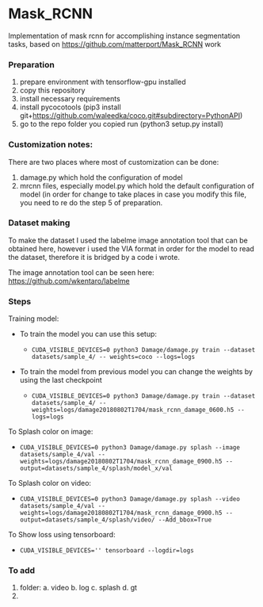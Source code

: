 # Mask_RCNN
Implementation of mask rcnn for accomplishing instance segmentation tasks, based on https://github.com/matterport/Mask_RCNN work

### Preparation
1. prepare environment with tensorflow-gpu installed
2. copy this repository
3. install necessary requirements
4. install pycocotools (pip3 install git+https://github.com/waleedka/coco.git#subdirectory=PythonAPI)
5. go to the repo folder you copied run (python3 setup.py install)

### Customization notes:

There are two places where most of customization can be done:
1. damage.py which hold the configuration of model
2. mrcnn files, especially model.py which hold the default configuration of model (in order for change to take places in case you modify this file, you need to re do the step 5 of preparation.

### Dataset making
To make the dataset I used the labelme image annotation tool that can be obtained here, however i used the VIA format in order for the model to read the dataset, therefore it is bridged by a code i wrote.

The image annotation tool can be seen here: https://github.com/wkentaro/labelme

### Steps
Training model:
- To train the model you can use this setup:
  - `CUDA_VISIBLE_DEVICES=0 python3 Damage/damage.py train --dataset datasets/sample_4/ -- weights=coco --logs=logs`

- To train the model from previous model you can change the weights by using the last checkpoint
  - `CUDA_VISIBLE_DEVICES=0 python3 Damage/damage.py train --dataset datasets/sample_4/ --weights=logs/damage20180802T1704/mask_rcnn_damage_0600.h5 --logs=logs`

To Splash color on image:
- `CUDA_VISIBLE_DEVICES=0 python3 Damage/damage.py splash --image datasets/sample_4/val -- weights=logs/damage20180802T1704/mask_rcnn_damage_0900.h5 --output=datasets/sample_4/splash/model_x/val`

To Splash color on video:
- `CUDA_VISIBLE_DEVICES=0 python3 Damage/damage.py splash --video datasets/sample_4/val -- weights=logs/damage20180802T1704/mask_rcnn_damage_0900.h5 --output=datasets/sample_4/splash/video/ --Add_bbox=True`

To Show loss using tensorboard:
- `CUDA_VISIBLE_DEVICES='' tensorboard --logdir=logs`

### To add ###
1. folder:
   a. video
   b. log
   c. splash
   d. gt
2. 
